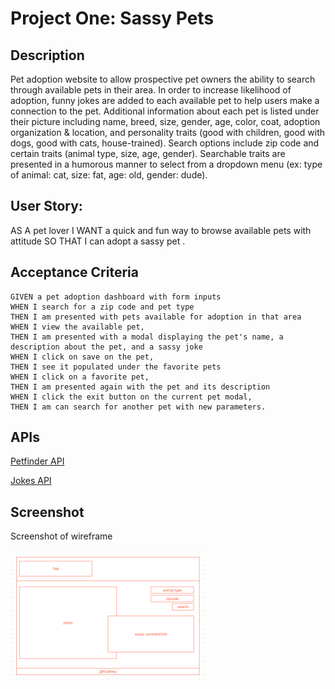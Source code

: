 # Project One: Sassy Pets

## Description
Pet adoption website to allow prospective pet owners the ability to search through available pets in their area. In order to increase likelihood of adoption, funny jokes are added to each available pet to help users make a connection to the pet. Additional information about each pet is listed under their picture including name, breed, size, gender, age, color, coat, adoption organization & location, and personality traits (good with children, good with dogs, good with cats, house-trained). Search options include zip code and certain traits (animal type, size, age, gender). Searchable traits are presented in a humorous manner to select from a dropdown menu (ex: type of animal: cat, size: fat, age: old, gender: dude).

## User Story: 
AS A pet lover 
I WANT a quick and fun way to browse available pets with attitude 
SO THAT I can adopt a sassy pet .

## Acceptance Criteria
```
GIVEN a pet adoption dashboard with form inputs
WHEN I search for a zip code and pet type
THEN I am presented with pets available for adoption in that area
WHEN I view the available pet,
THEN I am presented with a modal displaying the pet's name, a description about the pet, and a sassy joke
WHEN I click on save on the pet, 
THEN I see it populated under the favorite pets
WHEN I click on a favorite pet,
THEN I am presented again with the pet and its description
WHEN I click the exit button on the current pet modal,
THEN I am can search for another pet with new parameters.
```

## APIs
<a href="https://api.petfinder.com/v2/animals">Petfinder API</a>

<a href='https://sv443.net/jokeapi/v2/'>Jokes API</a>

## Screenshot
Screenshot of wireframe

<img src='assets\images\wireframe.png' alt = "wireframe screenshot">



